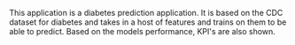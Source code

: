 This application is a diabetes prediction application. It is based on the CDC dataset for diabetes and takes in a host of features and trains on them to be able to predict. Based on the models performance, KPI's are also shown. 

